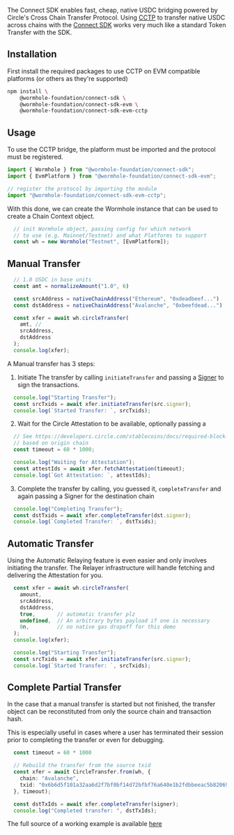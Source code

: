 The Connect SDK enables fast, cheap, native USDC bridging powered by Circle's Cross Chain Transfer Protocol. Using [CCTP](./README.md) to transfer native USDC across chains with the [Connect SDK](../../../reference/sdk-docs/connect-sdk.md) works very much like a standard Token Transfer with the SDK.

## Installation 

First install the required packages to use CCTP on EVM compatible platforms (or others as they're supported) 

```sh
npm install \
    @wormhole-foundation/connect-sdk \
    @wormhole-foundation/connect-sdk-evm \
    @wormhole-foundation/connect-sdk-evm-cctp
```


## Usage

To use the CCTP bridge, the platform must be imported and the protocol must be registered.

```ts
import { Wormhole } from "@wormhole-foundation/connect-sdk";
import { EvmPlatform } from "@wormhole-foundation/connect-sdk-evm";

// register the protocol by importing the module
import "@wormhole-foundation/connect-sdk-evm-cctp";
```

With this done, we can create the Wormhole instance that can be used to create a Chain Context object.

```ts
  // init Wormhole object, passing config for which network
  // to use (e.g. Mainnet/Testnet) and what Platforms to support
  const wh = new Wormhole("Testnet", [EvmPlatform]);
```

## Manual Transfer

```ts
  // 1.0 USDC in base units 
  const amt = normalizeAmount("1.0", 6)

  const srcAddress = nativeChainAddress("Ethereum", "0xdeadbeef...") 
  const dstAddress = nativeChainAddress("Avalanche", "0xbeefdead...") 

  const xfer = await wh.circleTransfer(
    amt, // 
    srcAddress,
    dstAddress
  );
  console.log(xfer);
```

A Manual transfer has 3 steps:

1) Initiate The transfer by calling `initiateTransfer` and passing a [Signer](../../../reference/sdk-docs/connect-sdk.md#signers) to sign the transactions. 

```ts
  console.log("Starting Transfer");
  const srcTxids = await xfer.initiateTransfer(src.signer);
  console.log(`Started Transfer: `, srcTxids);
```

2) Wait for the Circle Attestation to be available, optionally passing a 

```ts
  // See https://developers.circle.com/stablecoins/docs/required-block-confirmations for reasonable timeout settings
  // based on origin chain
  const timeout = 60 * 1000;

  console.log("Waiting for Attestation");
  const attestIds = await xfer.fetchAttestation(timeout);
  console.log(`Got Attestation: `, attestIds);
```

3) Complete the transfer by calling, you guessed it, `completeTransfer` and again passing a Signer for the destination chain

```ts
  console.log("Completing Transfer");
  const dstTxids = await xfer.completeTransfer(dst.signer);
  console.log(`Completed Transfer: `, dstTxids);
```

## Automatic Transfer

Using the Automatic Relaying feature is even easier and only involves initiating the transfer. The Relayer infrastructure will handle fetching and delivering the Attestation for you.

```ts
  const xfer = await wh.circleTransfer(
    amount,  
    srcAddress, 
    dstAddress,
    true,       // automatic transfer plz
    undefined,  // An arbitrary bytes payload if one is necessary
    0n,         // no native gas dropoff for this demo
  );
  console.log(xfer);

  console.log("Starting Transfer");
  const srcTxids = await xfer.initiateTransfer(src.signer);
  console.log(`Started Transfer: `, srcTxids);

```

## Complete Partial Transfer

In the case that a manual transfer is started but not finished, the transfer object can be reconstituted from only the source chain and transaction hash. 

This is especially useful in cases where a user has terminated their session prior to completing the transfer or even for debugging.

```ts
  const timeout = 60 * 1000

  // Rebuild the transfer from the source txid
  const xfer = await CircleTransfer.from(wh, {
    chain: "Avalanche",
    txid: "0x6b6d5f101a32aa6d2f7bf0bf14d72bfbf76a640e1b2fdbbeeac5b82069cda4dd",
  }, timeout);

  const dstTxIds = await xfer.completeTransfer(signer);
  console.log("Completed transfer: ", dstTxIds);
```

The full source of a working example is available [here](https://github.com/wormhole-foundation/connect-sdk/blob/develop/examples/src/cctp.ts)
